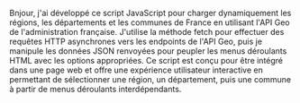Bnjour,  j'ai développé ce script JavaScript pour  charger dynamiquement les régions, les départements et les communes de France en utilisant l'API Geo de l'administration française.
J'utilise la méthode fetch pour effectuer des requêtes HTTP asynchrones vers les endpoints de l'API Geo, puis je manipule les données JSON renvoyées pour peupler les menus déroulants HTML avec les options appropriées.
Ce script est conçu pour être intégré dans une page web et offre une expérience utilisateur interactive en permettant de sélectionner une région, un département, puis une commune à partir de menus déroulants interdépendants.
